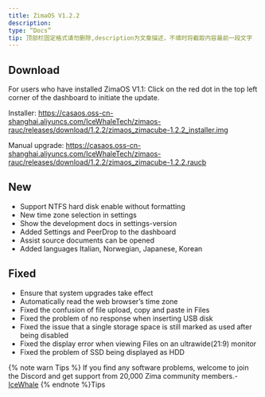 ```yaml
---
title: ZimaOS V1.2.2
description:
type: “Docs”
tip: 顶部栏固定格式请勿删除,description为文章描述，不填时将截取内容最前一段文字
---
```

## Download
For users who have installed ZimaOS V1.1:
Click on the red dot in the top left corner of the dashboard to initiate the update.

Installer:
https://casaos.oss-cn-shanghai.aliyuncs.com/IceWhaleTech/zimaos-rauc/releases/download/1.2.2/zimaos_zimacube-1.2.2_installer.img

Manual upgrade:
https://casaos.oss-cn-shanghai.aliyuncs.com/IceWhaleTech/zimaos-rauc/releases/download/1.2.2/zimaos_zimacube-1.2.2.raucb
## New
* Support NTFS hard disk enable without formatting
* New time zone selection in settings
* Show the development docs in settings-version
* Added Settings and PeerDrop to the dashboard
* Assist source documents can be opened
* Added languages Italian, Norwegian, Japanese, Korean

## Fixed
* Ensure that system upgrades take effect
* Automatically read the web browser’s time zone
* Fixed the confusion of file upload, copy and paste in Files
* Fixed the problem of no response when inserting USB disk
* Fixed the issue that a single storage space is still marked as used after being disabled
* Fixed the display error when viewing Files on an ultrawide(21:9) monitor
* Fixed the problem of SSD being displayed as HDD


{% note warn Tips %}
If you find any software problems, welcome to join the Discord and get support from 20,000 Zima community members.- [IceWhale](https://discord.com/invite/f9nzbmpMtU)
{% endnote %}Tips


